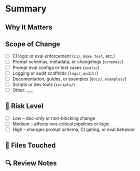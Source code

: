 # Summary

<!-- What does this PR change? Focus on artifact structure, usability, reproducibility, or governance. -->

## Why It Matters

<!-- Describe why this change is necessary. Link it to PromptOps maturity, licensing leverage, or developer onboarding. -->

## Scope of Change

- [ ] CI logic or eval enforcement (`ci/`, `make test`, etc.)
- [ ] Prompt schemas, metadata, or changelogs (`schemas/`)
- [ ] Prompt eval configs or test cases (`evals/`)
- [ ] Logging or audit scaffolds (`logs/`, `audit/`)
- [ ] Documentation, guides, or examples (`docs/`, `examples/`)
- [ ] Scripts or dev tools (`scripts/`)
- [ ] Other: \_\_\_

## 🚨 Risk Level

- [ ] Low – doc-only or non-blocking change
- [ ] Medium – affects non-critical pipelines or logic
- [ ] High – changes prompt schema, CI gating, or eval behavior

## 📂 Files Touched

<!-- List major folders/files updated -->

## 🔍 Review Notes

<!-- Anything the reviewer should focus on? Backward compatibility? Risk level? -->
